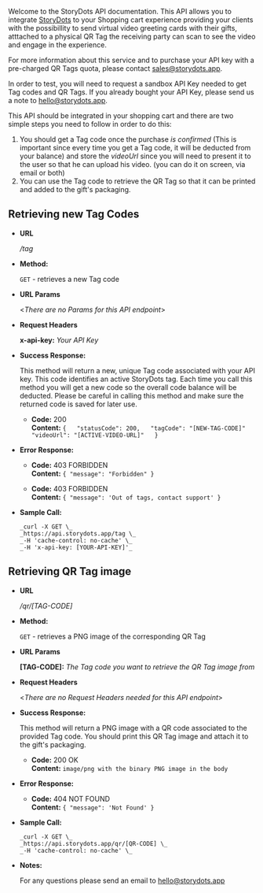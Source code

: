   Welcome to the StoryDots API documentation.  This API allows you to integrate [StoryDots](https://storydots.app) to your Shopping cart experience providing your clients with the possibillity to send virtual video greeting cards with their gifts, atttached to a physical QR Tag the receiving party can scan to see the video and engage in the experience. 
  
  For more information about this service and to purchase your API key with a pre-charged QR Tags quota, please contact sales@storydots.app.
  
  In order to test, you will need to request a sandbox API Key needed to get Tag codes and QR Tags. If you already bought your API Key, please send us a note to hello@storydots.app.  

  This API should be integrated in your shopping cart and there are two simple steps you need to follow in order to do this:
  
  1. You should get a Tag code once the purchase *is confirmed* (This is important since every time you get a Tag code, it will be deducted from your balance) and store the _videoUrl_ since you will need to present it to the user so that he can upload his video. (you can do it on screen, via email or both)
  2. You can use the Tag code to retrieve the QR Tag so that it can be printed and added to the gift's packaging.

**Retrieving new Tag Codes**
----
* **URL**

  _/tag_

* **Method:**

  `GET` - retrieves a new Tag code
  
*  **URL Params**

   <_There are no Params for this API endpoint_> 

*  **Request Headers**

   **x-api-key:** _Your API Key_

* **Success Response:**
  
  This method will return a new, unique Tag code associated with your API key. This code identifies an active StoryDots tag. Each time you call this method you will get a new code so the overall code balance will be deducted. Please be careful in calling this method and make sure the returned code is saved for later use.

  * **Code:** 200 <br />
    **Content:** `{  
    "statusCode": 200,  
    "tagCode": "[NEW-TAG-CODE]"  
    "videoUrl": "[ACTIVE-VIDEO-URL]"  
}`
 
* **Error Response:**

  * **Code:** 403 FORBIDDEN <br />
    **Content:** `{
    "message": "Forbidden"
    }`

  * **Code:** 403 FORBIDDEN <br />
    **Content:** `{
    "message": 'Out of tags, contact support'
    }`

* **Sample Call:**

  `_curl -X GET \_`  
  `_https://api.storydots.app/tag \_`  
  `_-H 'cache-control: no-cache' \_`  
  `_-H 'x-api-key: [YOUR-API-KEY]'_`  

**Retrieving QR Tag image**
----
* **URL**

  _/qr/[TAG-CODE]_

* **Method:**

  `GET` - retrieves a PNG image of the corresponding QR Tag
  
*  **URL Params**

   **[TAG-CODE]:** _The Tag code you want to retrieve the QR Tag image from_

*  **Request Headers**

   <_There are no Request Headers needed for this API endpoint_> 

* **Success Response:**
  
  This method will return a PNG image with a QR code associated to the provided Tag code. You should print this QR Tag image and attach it to the gift's packaging.

  * **Code:** 200 OK<br />
    **Content:** 
    `image/png with the binary PNG image in the body`
 
* **Error Response:**

  * **Code:** 404 NOT FOUND <br />
    **Content:** `{
    "message": 'Not Found'
    }`

* **Sample Call:**

  `_curl -X GET \_`  
  `_https://api.storydots.app/qr/[QR-CODE] \_`  
  `_-H 'cache-control: no-cache' \_`  

* **Notes:**

  For any questions please send an email to hello@storydots.app
